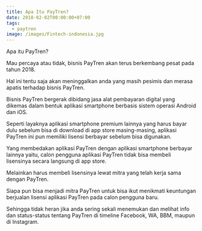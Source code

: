 ```yaml
---
title: Apa Itu PayTren?
date: 2018-02-02T00:00:00+07:00
tags:
  - paytren
image: /images/Fintech-indonesia.jpg
---
```

Apa itu PayTren?



Mau percaya atau tidak, bisnis PayTren akan terus berkembang pesat pada tahun 2018.



Hal ini tentu saja akan meninggalkan anda yang masih pesimis dan merasa apatis terhadap bisnis PayTren.



Bisnis PayTren bergerak dibidang jasa alat pembayaran digital yang dikemas dalam bentuk aplikasi smartphone berbasis sistem operasi Android dan iOS.



Seperti layaknya aplikasi smartphone premium lainnya yang harus bayar dulu sebelum bisa di download di app store masing-masing, aplikasi PayTren ini pun memiliki lisensi berbayar sebelum bisa digunakan.



Yang membedakan aplikasi PayTren dengan aplikasi smartphone berbayar lainnya yaitu, calon pengguna aplikasi PayTren tidak bisa membeli lisensinya secara langsung di app store.



Melainkan harus membeli lisensinya lewat mitra yang telah kerja sama dengan PayTren.



Siapa pun bisa menjadi mitra PayTren untuk bisa ikut menikmati keuntungan berjualan lisensi aplikasi PayTren pada calon pengguna baru.



Sehingga tidak heran jika anda sering sekali menemukan dan melihat info dan status-status tentang PayTren di timeline Facebook, WA, BBM, maupun di Instagram.
